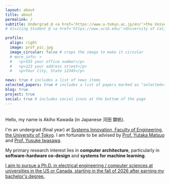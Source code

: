 ```yaml
---
layout: about
title: about
permalink: /
subtitle: Undergrad @ <a href='https://www.u-tokyo.ac.jp/en/'>the University of Tokyo</a><br>
# Visiting Student @ <a href='https://www.ucsb.edu/'>University of California, Santa Barbara</a>

profile:
  align: right
  image: prof_pic.jpg
  image_circular: false # crops the image to make it circular
  # more_info: >
  #   <p>555 your office number</p>
  #   <p>123 your address street</p>
  #   <p>Your City, State 12345</p>

news: true # includes a list of news items
selected_papers: true # includes a list of papers marked as "selected={true}"
blog: true
project: true
social: true # includes social icons at the bottom of the page
---
```

<br>
Hello, my name is Akiho Kawada (in Japanese 河田 顕帆).

I'm an undergrad (final year) at [Systems Innovation, Faculty of Engineering, the University of Tokyo](https://www.si.t.u-tokyo.ac.jp/). I am fortunate to be advised by [Prof. Yutaka Matsuo](http://ymatsuo.com/index.html) and [Prof. Yusuke Iwasawa](https://sites.google.com/view/yusuke-iwasawa/home). <br>
<!-- Additionally, I am currently a visiting student researcher in [Computer Architecture Lab](https://www.arch.cs.ucsb.edu/) at [the University of California, Santa Barbara](https://www.ucsb.edu/), supervised by [Prof. Jonathan Balkind](https://jbalkind.github.io/). -->
<!-- I am also spending some time at [Kosuge Lab](https://klab.t.u-tokyo.ac.jp/) at the University of Tokyo as a research intern, under the supervision of [Prof. Atsutake Kosuge](https://sites.google.com/view/atsutakekosuge/). -->

My primary research interest lies in **computer architecture**, particularly in **software-hardware co-design** and **systems for machine learning**.

<u>I aim to pursue a Ph.D. in electrical engineering / computer sciences at universities in the US or Canada, starting in the fall of 2026 after earning my bachelor's degree.</u>
<br>
<br>
<br>
<br>